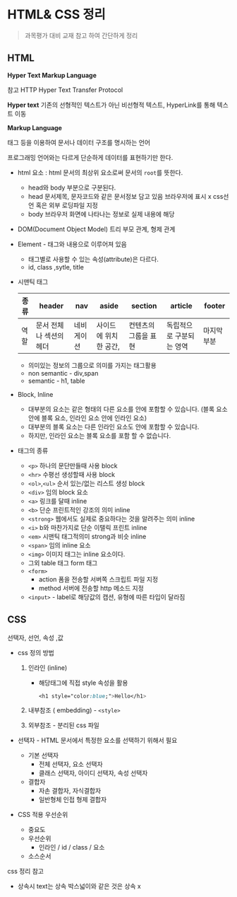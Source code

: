 # HTML& CSS 정리

> 과목평가 대비 교재 참고 하여 간단하게 정리





## HTML

**Hyper Text Markup Language** 



참고 HTTP Hyper Text Transfer Protocol



**Hyper text** 기존의 선형적인 텍스트가 아닌 비선형적 텍스트, HyperLink를 통해 텍스트 이동



**Markup Language**

태그 등을 이용하여 문서나 데이터 구조를 명시하는 언어

프로그래밍 언어와는 다르게 단순하게 데이터를 표현하기만 한다.



* html 요소 : html 문서의 최상위 요소로써 문서의 `root`를 뜻한다.

  * head와 body 부분으로 구분된다.
  * head 문서제목, 문자코드와 같은 문서정보 담고 있음 브라우저에 표시 x  css선언 혹은 외부 로딩파일 지정
  * body 브라우저 화면에 나타나는 정보로 실제 내용에 해당

* DOM(Document Object Model) 트리 부모 관계, 형제 관계

* Element - 태그와 내용으로 이루어져 있음

  * 태그별로 사용할 수 있는 속성(attribute)은 다르다.
  * id, class ,sytle, title

* 시맨틱 태그

  | 종류 | header                  | nav        | aside                 | section              | article                  | footer      |
  | ---- | ----------------------- | ---------- | --------------------- | -------------------- | ------------------------ | ----------- |
  | 역할 | 문서 전체나 섹션의 헤더 | 네비게이션 | 사이드에 위치한 공간, | 컨텐츠의 그룹을 표현 | 독립적으로 구분되는 영역 | 마지막 부분 |

  * 의미있는 정보의 그룹으로 의미를 가지는 태그활용
  * non semantic - div,span
  * semantic - h1, table

* Block, Inline

  * 대부분의 요소는 같은 형태의 다른 요소를 안에 포함할 수 있습니다. (블록 요소 안에 블록 요소, 인라인 요소 안에 인라인 요소)
  * 대부분의 블록 요소는 다른 인라인 요소도 안에 포함할 수 있습니다.
  * 하지만, 인라인 요소는 블록 요소를 포함 할 수 없습니다.

* 태그의 종류

  * `<p>` 하나의 문단만들때 사용 block
  * `<hr>` 수평선 생성할때 사용 block
  * `<ol>`,`<ul>` 순서 있는/없는 리스트 생성 block
  * `<div>` 임의 block 요소
  * `<a>` 링크를 달때 inline
  * `<b>` 단순 프린트적인 강조의 의미 inline
  * `<strong>` 웹에서도 실제로 중요하다는 것을 알려주는 의미 inline
  * `<i>` b와 마찬가지로 단순 이탤릭 프린트 inline
  * `<em>` 시맨틱 태그적의미 strong과 비슷 inline
  * `<span>` 임의 inline 요소
  * `<img>` 이미지 태그는 inline 요소이다.
  * 그외 table 태그 form 태그
  * `<form>`
    * action 폼을 전송할 서버쪽 스크립트 파일 지정
    * method 서버에 전송할 http 메소드 지정
  * `<input>` - label로 해당값의 캡션, 유형에 따른 타입이 달라짐









## CSS

선택자, 선언, 속성 ,값



* css 정의 방법

  1. 인라인 (inline)

     * 해당태그에 직접 style 속성을 활용

       ```css
       <h1 style="color:blue;">Hello</h1>
       ```

       

  2. 내부참조 ( embedding) - `<style>`

  3. 외부참조 - 분리된 css 파일

  

  

* 선택자 - HTML 문서에서 특정한 요소를 선택하기 위해서 필요
  * 기본 선택자
    * 전체 선택자, 요소 선택자
    * 클래스 선택자, 아이디 선택자, 속성 선택자
  * 결합자
    * 자손 결합자, 자식결합자
    * 일반형체 인접 형제 결합자



* CSS 적용 우선순위
  * 중요도
  * 우선순위
    * 인라인 / id / class / 요소 
  * 소스순서



css 정리 참고



* 상속시 text는 상속 박스넓이와 같은 것은 상속 x







